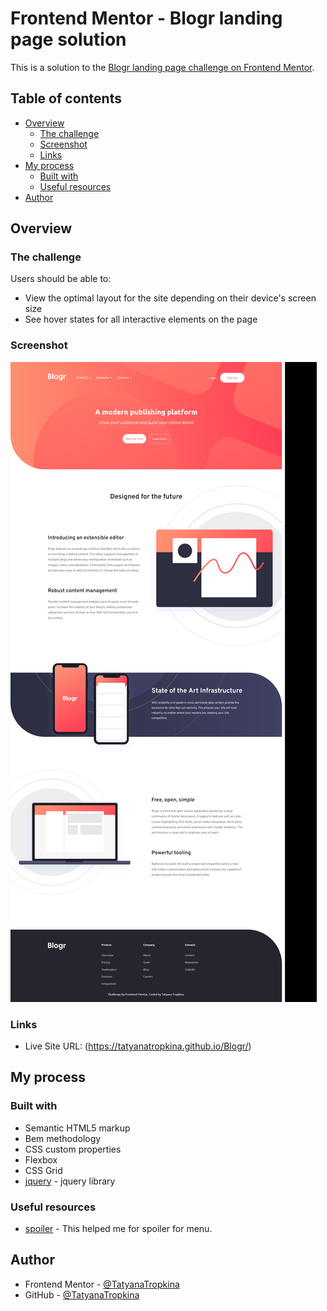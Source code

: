 # Frontend Mentor - Blogr landing page solution

This is a solution to the [Blogr landing page challenge on Frontend Mentor](https://www.frontendmentor.io/challenges/blogr-landing-page-EX2RLAApP). 

## Table of contents

- [Overview](#overview)
  - [The challenge](#the-challenge)
  - [Screenshot](#screenshot)
  - [Links](#links)
- [My process](#my-process)
  - [Built with](#built-with)
  - [Useful resources](#useful-resources)
- [Author](#author)

## Overview

### The challenge

Users should be able to:

- View the optimal layout for the site depending on their device's screen size
- See hover states for all interactive elements on the page

### Screenshot

![](images/screenshot.png)

### Links

- Live Site URL: (https://tatyanatropkina.github.io/Blogr/)

## My process

### Built with

- Semantic HTML5 markup
- Bem methodology
- CSS custom properties
- Flexbox
- CSS Grid
- [jquery](https://jquery.com/) - jquery library


### Useful resources

- [spoiler](http://coderhs.com/spoilers_jq_alternate) - This helped me for spoiler for menu.

## Author
- Frontend Mentor - [@TatyanaTropkina](https://www.frontendmentor.io/profile/TatyanaTropkina)
- GitHub - [@TatyanaTropkina](https://github.com/TatyanaTropkina)

